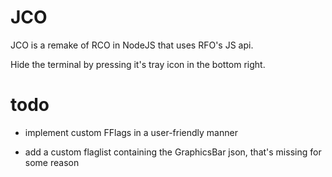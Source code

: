 # JCO

JCO is a remake of RCO in NodeJS that uses RFO's JS api.

Hide the terminal by pressing it's tray icon in the bottom right.

# todo

- implement custom FFlags in a user-friendly manner

- add a custom flaglist containing the GraphicsBar json, that's missing for some reason
